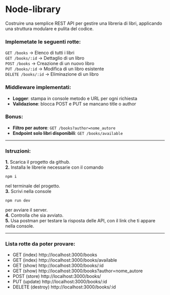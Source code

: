 # Node-library 
Costruire una semplice REST API per gestire una libreria di libri, applicando una struttura modulare e pulita del codice.


### Implemetate le seguenti rotte:  
`GET /books` → Elenco di tutti i libri  
`GET /books/:id` → Dettaglio di un libro  
`POST /books` → Creazione di un nuovo libro  
`PUT /books/:id` → Modifica di un libro esistente  
`DELETE /books/:id` → Eliminazione di un libro


### Middleware implementati:  
- **Logger**: stampa in console metodo e URL per ogni richiesta  
- **Validazione**: blocca POST e PUT se mancano title o author

### Bonus:
- **Filtro per autore**: `GET /books?author=nome_autore`  
- **Endpoint solo libri disponibili**: `GET /books/available`

---

### Istruzioni:
**1.** Scarica il progetto da github.  
**2.** Installa le librerie necessarie con il comando  
```
npm i
```  
nel terminale del progetto.  
**3.** Scrivi nella console  
```
npm run dev
```  
per avviare il server.  
**4.** Controlla che sia avviato.  
**5.** Usa postman per testare la risposta delle API, con il link che ti appare nella console.
  
---

### Lista rotte da poter provare:
- GET (index) http://localhost:3000/books  
- GET (index) http://localhost:3000/books/available
- GET (show) http://localhost:3000/books/:id
- GET (show) http://localhost:3000/books?author=nome_autore
- POST (store) http://localhost:3000/books/
- PUT (update) http://localhost:3000/books/:id  
- DELETE (destroy) http://localhost:3000/books/:id



